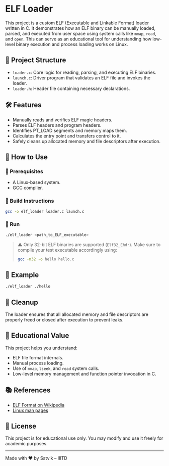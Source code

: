 # ELF Loader

This project is a custom ELF (Executable and Linkable Format) loader written in C. It demonstrates how an ELF binary can be manually loaded, parsed, and executed from user space using system calls like `mmap`, `read`, and `open`. This can serve as an educational tool for understanding how low-level binary execution and process loading works on Linux.

## 📁 Project Structure

- `loader.c`: Core logic for reading, parsing, and executing ELF binaries.
- `launch.c`: Driver program that validates an ELF file and invokes the loader.
- `loader.h`: Header file containing necessary declarations.
  
## 🛠️ Features

- Manually reads and verifies ELF magic headers.
- Parses ELF headers and program headers.
- Identifies PT_LOAD segments and memory maps them.
- Calculates the entry point and transfers control to it.
- Safely cleans up allocated memory and file descriptors after execution.

## 🚀 How to Use

### 🔧 Prerequisites
- A Linux-based system.
- GCC compiler.

### 🧪 Build Instructions

```bash
gcc -o elf_loader loader.c launch.c
````

### 🏃 Run

```bash
./elf_loader <path_to_ELF_executable>
```

> ⚠️ Only 32-bit ELF binaries are supported (`Elf32_Ehdr`). Make sure to compile your test executable accordingly using:
>
> ```bash
> gcc -m32 -o hello hello.c
> ```

## 📌 Example

```bash
./elf_loader ./hello
```

## 🧼 Cleanup

The loader ensures that all allocated memory and file descriptors are properly freed or closed after execution to prevent leaks.

## 🧠 Educational Value

This project helps you understand:

* ELF file format internals.
* Manual process loading.
* Use of `mmap`, `lseek`, and `read` system calls.
* Low-level memory management and function pointer invocation in C.

## 📚 References

* [ELF Format on Wikipedia](https://en.wikipedia.org/wiki/Executable_and_Linkable_Format)
* [Linux man pages](https://man7.org/linux/man-pages/)

## 📄 License

This project is for educational use only. You may modify and use it freely for academic purposes.

---

Made with ❤️ by Satvik – IIITD

```
